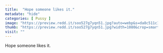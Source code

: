 ```yaml
---
title:  "Hope someone likes it."
metadate: "hide"
categories: [ Pussy ]
image: "https://preview.redd.it/soo527g7yqn51.jpg?auto=webp&s=da8c511c1cc36fee7e076d4689a3d1ea8cd887d1"
thumb: "https://preview.redd.it/soo527g7yqn51.jpg?width=1080&crop=smart&auto=webp&s=7a378e4c42758bb94fec5f99b5ababb0041f9565"
visit: ""
---
```

Hope someone likes it.
